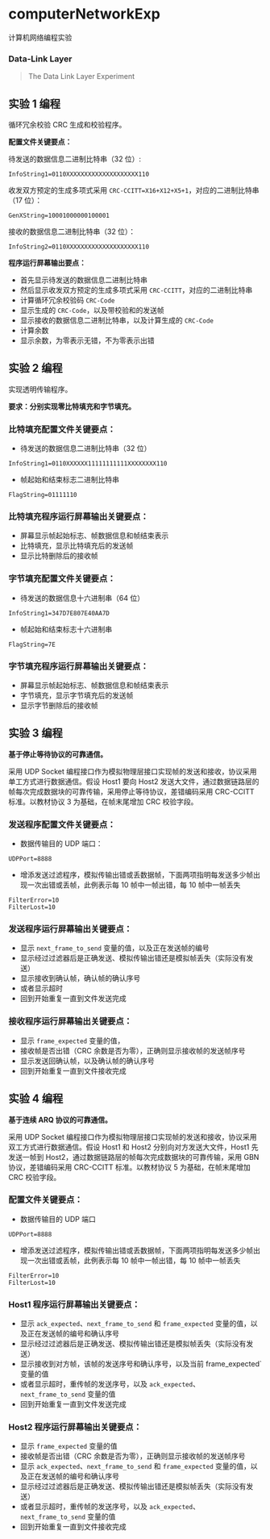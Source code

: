 # computerNetworkExp
计算机网络编程实验

### Data-Link Layer

>  The Data Link Layer Experiment

## 实验 1 编程

循环冗余校验 CRC 生成和校验程序。

**配置文件关键要点：**

待发送的数据信息二进制比特串（32 位）:

```
InfoString1=0110XXXXXXXXXXXXXXXXXXXX110
```

收发双方预定的生成多项式采用 `CRC-CCITT=X16+X12+X5+1`，对应的二进制比特串（17 位）：

```
GenXString=10001000000100001
```

接收的数据信息二进制比特串（32 位）：

```
InfoString2=0110XXXXXXXXXXXXXXXXXXXX110
```

**程序运行屏幕输出要点：**

- 首先显示待发送的数据信息二进制比特串
- 然后显示收发双方预定的生成多项式采用 `CRC-CCITT`，对应的二进制比特串
- 计算循环冗余校验码 `CRC-Code`
- 显示生成的 `CRC-Code`，以及带校验和的发送帧
- 显示接收的数据信息二进制比特串，以及计算生成的 `CRC-Code`
- 计算余数
- 显示余数，为零表示无错，不为零表示出错

## 实验 2 编程

实现透明传输程序。

**要求：分别实现零比特填充和字节填充。**

### 比特填充配置文件关键要点：

- 待发送的数据信息二进制比特串（32 位）

```
InfoString1=0110XXXXXX11111111111XXXXXXXX110
```

- 帧起始和结束标志二进制比特串

```
FlagString=01111110
```

### 比特填充程序运行屏幕输出关键要点：

- 屏幕显示帧起始标志、帧数据信息和帧结束表示
- 比特填充，显示比特填充后的发送帧
- 显示比特删除后的接收帧

### 字节填充配置文件关键要点：

- 待发送的数据信息十六进制串（64 位）

```
InfoString1=347D7E807E40AA7D
```

- 帧起始和结束标志十六进制串

```
FlagString=7E
```

### 字节填充程序运行屏幕输出关键要点：

- 屏幕显示帧起始标志、帧数据信息和帧结束表示
- 字节填充，显示字节填充后的发送帧
- 显示字节删除后的接收帧

## 实验 3 编程

**基于停止等待协议的可靠通信。**

采用 UDP Socket 编程接口作为模拟物理层接口实现帧的发送和接收，协议采用单工方式进行数据通信。假设 Host1 要向 Host2 发送大文件，通过数据链路层的帧每次完成数据块的可靠传输，采用停止等待协议，差错编码采用 CRC-CCITT 标准。以教材协议 3 为基础，在帧末尾增加 CRC 校验字段。

### 发送程序配置文件关键要点：

- 数据传输目的 UDP 端口：

```
UDPPort=8888
```

- 增添发送过滤程序，模拟传输出错或丢数据帧，下面两项指明每发送多少帧出现一次出错或丢帧，此例表示每 10 帧中一帧出错，每 10 帧中一帧丢失

```
FilterError=10
FilterLost=10
```

### 发送程序运行屏幕输出关键要点：

- 显示 `next_frame_to_send` 变量的值，以及正在发送帧的编号
- 显示经过过滤器后是正确发送、模拟传输出错还是模拟帧丢失（实际没有发送）
- 显示接收到确认帧，确认帧的确认序号
- 或者显示超时
- 回到开始重复一直到文件发送完成

### 接收程序运行屏幕输出关键要点：

- 显示 `frame_expected` 变量的值，
- 接收帧是否出错（CRC 余数是否为零），正确则显示接收帧的发送帧序号
- 显示发送回确认帧，以及确认帧的确认序号
- 回到开始重复一直到文件接收完成

## 实验 4 编程

**基于连续 ARQ 协议的可靠通信。**

采用 UDP Socket 编程接口作为模拟物理层接口实现帧的发送和接收，协议采用双工方式进行数据通信。假设 Host1 和 Host2 分别向对方发送大文件，Host1 先发送一帧到 Host2，通过数据链路层的帧每次完成数据块的可靠传输，采用 GBN 协议，差错编码采用 CRC-CCITT 标准。以教材协议 5 为基础，在帧末尾增加 CRC 校验字段。

### 配置文件关键要点：

- 数据传输目的 UDP 端口

```
UDPPort=8888
```

- 增添发送过滤程序，模拟传输出错或丢数据帧，下面两项指明每发送多少帧出现一次出错或丢帧，此例表示每 10 帧中一帧出错，每 10 帧中一帧丢失

```
FilterError=10
FilterLost=10
```

### Host1 程序运行屏幕输出关键要点：

- 显示 `ack_expected`、`next_frame_to_send` 和 `frame_expected` 变量的值，以及正在发送帧的编号和确认序号
- 显示经过过滤器后是正确发送、模拟传输出错还是模拟帧丢失（实际没有发送）
- 显示接收到对方帧，该帧的发送序号和确认序号，以及当前 frame_expected` 变量的值
- 或者显示超时，重传帧的发送序号，以及 `ack_expected`、`next_frame_to_send` 变量的值
- 回到开始重复一直到文件发送完成

### Host2 程序运行屏幕输出关键要点：

- 显示 `frame_expected` 变量的值
- 接收帧是否出错（CRC 余数是否为零），正确则显示接收帧的发送帧序号
- 显示 `ack_expected`、`next_frame_to_send` 和 `frame_expected` 变量的值，以及正在发送帧的编号和确认序号
- 显示经过过滤器后是正确发送、模拟传输出错还是模拟帧丢失（实际没有发送）
- 或者显示超时，重传帧的发送序号，以及 `ack_expected`、`next_frame_to_send` 变量的值
- 回到开始重复一直到文件接收完成
